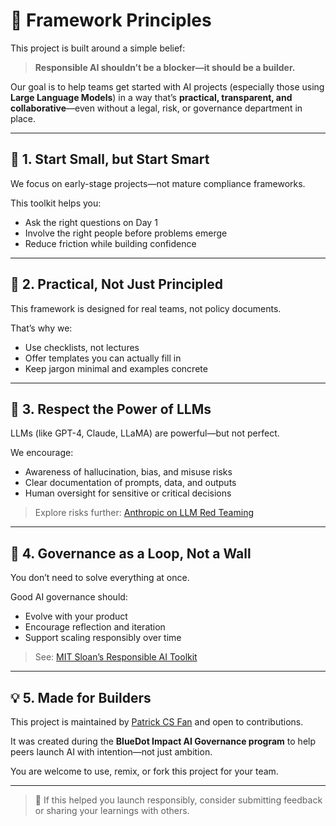# 🧭 Framework Principles

This project is built around a simple belief:

> **Responsible AI shouldn’t be a blocker—it should be a builder.**

Our goal is to help teams get started with AI projects (especially those using **Large Language Models**) in a way that’s **practical, transparent, and collaborative**—even without a legal, risk, or governance department in place.

---

## 🌱 1. Start Small, but Start Smart

We focus on early-stage projects—not mature compliance frameworks.

This toolkit helps you:
- Ask the right questions on Day 1
- Involve the right people before problems emerge
- Reduce friction while building confidence

---

## 🧩 2. Practical, Not Just Principled

This framework is designed for real teams, not policy documents.

That’s why we:
- Use checklists, not lectures
- Offer templates you can actually fill in
- Keep jargon minimal and examples concrete

---

## 🧠 3. Respect the Power of LLMs

LLMs (like GPT-4, Claude, LLaMA) are powerful—but not perfect.

We encourage:
- Awareness of hallucination, bias, and misuse risks
- Clear documentation of prompts, data, and outputs
- Human oversight for sensitive or critical decisions

> Explore risks further: [Anthropic on LLM Red Teaming](https://www.anthropic.com/index/2023/10/04/red-teaming-language-models)

---

## 🔁 4. Governance as a Loop, Not a Wall

You don’t need to solve everything at once.

Good AI governance should:
- Evolve with your product
- Encourage reflection and iteration
- Support scaling responsibly over time

> See: [MIT Sloan’s Responsible AI Toolkit](https://mitsloan.mit.edu/ideas-made-to-matter/responsible-ai-toolkit)

---

## 💡 5. Made for Builders

This project is maintained by [Patrick CS Fan](https://www.linkedin.com/in/patrickcsfan/) and open to contributions.

It was created during the **BlueDot Impact AI Governance program** to help peers launch AI with intention—not just ambition.

You are welcome to use, remix, or fork this project for your team.

---

> 🚀 If this helped you launch responsibly, consider submitting feedback or sharing your learnings with others.
